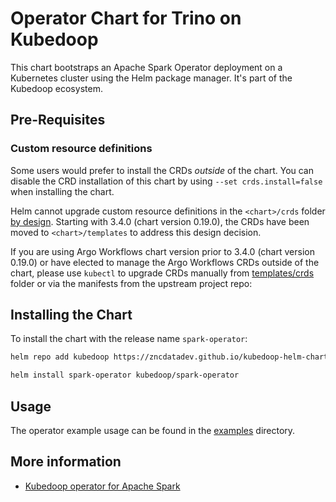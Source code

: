 # Operator Chart for Trino on Kubedoop

This chart bootstraps an Apache Spark Operator deployment on a Kubernetes cluster using the Helm package manager. It's part of the Kubedoop ecosystem.

## Pre-Requisites

### Custom resource definitions

Some users would prefer to install the CRDs _outside_ of the chart. You can disable the CRD installation of this chart by using `--set crds.install=false` when installing the chart.

Helm cannot upgrade custom resource definitions in the `<chart>/crds` folder [by design](https://helm.sh/docs/chart_best_practices/custom_resource_definitions/#some-caveats-and-explanations).
Starting with 3.4.0 (chart version 0.19.0), the CRDs have been moved to `<chart>/templates` to address this design decision.

If you are using Argo Workflows chart version prior to 3.4.0 (chart version 0.19.0) or have elected to manage the Argo Workflows CRDs outside of the chart,
please use `kubectl` to upgrade CRDs manually from [templates/crds](templates/crds/) folder or via the manifests from the upstream project repo:

## Installing the Chart

To install the chart with the release name `spark-operator`:

```bash
helm repo add kubedoop https://zncdatadev.github.io/kubedoop-helm-charts/

helm install spark-operator kubedoop/spark-operator
```

## Usage

The operator example usage can be found in the [examples](https://github.com/zncdatadev/spark-k8s-operator/tree/main/examples) directory.

## More information

- [Kubedoop operator for Apache Spark](https://github.com/zncdatadev/spark-k8s-operator)
